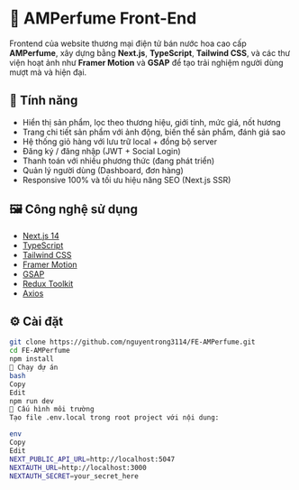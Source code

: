 # 🌸 AMPerfume Front-End

Frontend của website thương mại điện tử bán nước hoa cao cấp **AMPerfume**, xây dựng bằng **Next.js**, **TypeScript**, **Tailwind CSS**, và các thư viện hoạt ảnh như **Framer Motion** và **GSAP** để tạo trải nghiệm người dùng mượt mà và hiện đại.

## 🚀 Tính năng

- Hiển thị sản phẩm, lọc theo thương hiệu, giới tính, mức giá, nốt hương
- Trang chi tiết sản phẩm với ảnh động, biến thể sản phẩm, đánh giá sao
- Hệ thống giỏ hàng với lưu trữ local + đồng bộ server
- Đăng ký / đăng nhập (JWT + Social Login)
- Thanh toán với nhiều phương thức (đang phát triển)
- Quản lý người dùng (Dashboard, đơn hàng)
- Responsive 100% và tối ưu hiệu năng SEO (Next.js SSR)

## 🖼️ Công nghệ sử dụng

- [Next.js 14](https://nextjs.org/)
- [TypeScript](https://www.typescriptlang.org/)
- [Tailwind CSS](https://tailwindcss.com/)
- [Framer Motion](https://www.framer.com/motion/)
- [GSAP](https://greensock.com/gsap/)
- [Redux Toolkit](https://redux-toolkit.js.org/)
- [Axios](https://axios-http.com/)

## ⚙️ Cài đặt

```bash
git clone https://github.com/nguyentrong3114/FE-AMPerfume.git
cd FE-AMPerfume
npm install
🧪 Chạy dự án
bash
Copy
Edit
npm run dev
🔐 Cấu hình môi trường
Tạo file .env.local trong root project với nội dung:

env
Copy
Edit
NEXT_PUBLIC_API_URL=http://localhost:5047
NEXTAUTH_URL=http://localhost:3000
NEXTAUTH_SECRET=your_secret_here
